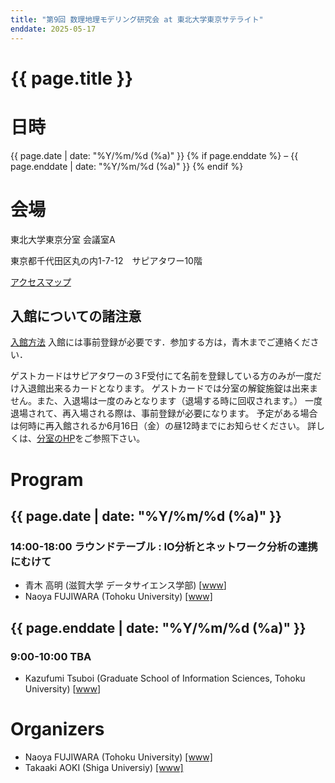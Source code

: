 ```yaml
---
title: "第9回 数理地理モデリング研究会 at 東北大学東京サテライト"
enddate: 2025-05-17
---
```


# {{ page.title }}


# 日時
{{ page.date | date: "%Y/%m/%d (%a)" }} {% if page.enddate %} &ndash; {{ page.enddate | date: "%Y/%m/%d (%a)"  }} {% endif %}

# 会場
東北大学東京分室  会議室A

東京都千代田区丸の内1-7-12　サピアタワー10階

[アクセスマップ](https://www.bureau.tohoku.ac.jp/somu/tokyo/access.html)

## 入館についての諸注意
[入館方法](https://www.bureau.tohoku.ac.jp/somu/tokyo/entry.html?id=ko)
入館には事前登録が必要です．参加する方は，青木までご連絡ください．


ゲストカードはサピアタワーの３F受付にて名前を登録している方のみが一度だけ入退館出来るカードとなります。
ゲストカードでは分室の解錠施錠は出来ません。また、入退場は一度のみとなります（退場する時に回収されます。）
一度退場されて、再入場される際は、事前登録が必要になります。
予定がある場合は何時に再入館されるか6月16日（金）の昼12時までにお知らせください。
詳しくは、[分室のHP](https://www.bureau.tohoku.ac.jp/somu/tokyo/entry.html?id=ko)をご参照下さい。

# Program
## {{ page.date | date: "%Y/%m/%d (%a)" }}

### 14:00-18:00 ラウンドテーブル : IO分析とネットワーク分析の連携にむけて
- 青木 高明 (滋賀大学 データサイエンス学部) [<a href="http://www.ed.kagawa-u.ac.jp/~aoki/">www</a>]
- Naoya FUJIWARA (Tohoku University) [[www]](https://www.is.tohoku.ac.jp/jp/laboratory/list_dept/c10.html)


## {{ page.enddate | date: "%Y/%m/%d (%a)" }}
### 9:00-10:00 TBA
- Kazufumi Tsuboi (Graduate School of Information Sciences, Tohoku University)  [<a href="http://www.se.is.tohoku.ac.jp/index.html">www</a>]

# Organizers
- Naoya FUJIWARA (Tohoku University) [[www]](https://www.is.tohoku.ac.jp/jp/laboratory/list_dept/c10.html)
- Takaaki AOKI (Shiga Universiy) [[www]](https://takaakiaokiwork.github.io/)

